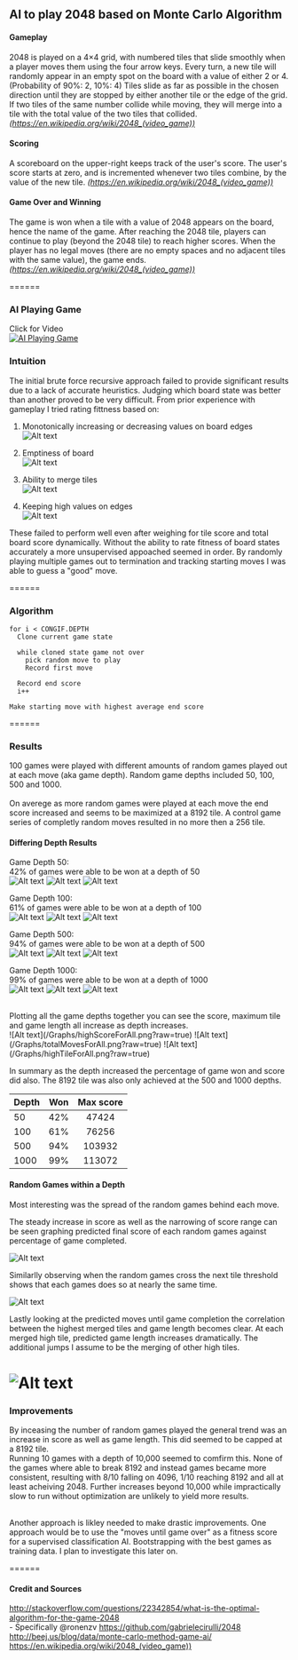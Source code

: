 ## AI to play 2048 based on Monte Carlo Algorithm
#### Gameplay
2048 is played on a 4×4 grid, with numbered tiles that slide smoothly when a player moves them using the four arrow keys. Every turn, a new tile will randomly appear in an empty spot on the board with a value of either 2 or 4. (Probability of 90%: 2, 10%: 4) Tiles slide as far as possible in the chosen direction until they are stopped by either another tile or the edge of the grid. If two tiles of the same number collide while moving, they will merge into a tile with the total value of the two tiles that collided. <i>(https://en.wikipedia.org/wiki/2048_(video_game))</i>

#### Scoring
A scoreboard on the upper-right keeps track of the user's score. The user's score starts at zero, and is incremented whenever two tiles combine, by the value of the new tile. <i>(https://en.wikipedia.org/wiki/2048_(video_game))</i>

#### Game Over and Winning
The game is won when a tile with a value of 2048 appears on the board, hence the name of the game. After reaching the 2048 tile, players can continue to play (beyond the 2048 tile) to reach higher scores. When the player has no legal moves (there are no empty spaces and no adjacent tiles with the same value), the game ends. <i>(https://en.wikipedia.org/wiki/2048_(video_game))</i>

======

### AI Playing Game
Click for Video</br>
[![AI Playing Game](http://img.youtube.com/vi/2Bu7sx4e85E/0.jpg)](https://youtu.be/2Bu7sx4e85E "")

### Intuition
The initial brute force recursive approach failed to provide significant results due to a lack of accurate heuristics. Judging which board state was better than another proved to be very difficult. From prior experience with gameplay I tried rating fittness based on:

1. Monotonically increasing or decreasing values on board edges</br>
![Alt text](/Examples/mono.png?raw=true)

2. Emptiness of board</br>
![Alt text](/Examples/empty.png?raw=true)

3. Ability to merge tiles</br>
![Alt text](/Examples/merge.png?raw=true)

4. Keeping high values on edges</br>
![Alt text](/Examples/highsides.png?raw=true)

These failed to perform well even after weighing for tile score and total board score dynamically. Without the ability to rate fitness of board states accurately a more unsupervised appoached seemed in order. By randomly playing multiple games out to termination and tracking starting moves I was able to guess a "good" move.

======

### Algorithm
````
for i < CONGIF.DEPTH
  Clone current game state
  
  while cloned state game not over
    pick random move to play
    Record first move
  
  Record end score
  i++
  
Make starting move with highest average end score

````
======

### Results
100 games were played with different amounts of random games played out at each move (aka game depth). Random game depths included 50, 100, 500 and 1000.
</br>
</br>
On averege as more random games were played at each move the end score increased and seems to be maximized at a 8192 tile. A control game series of completly random moves resulted in no more then a 256 tile.

#### Differing Depth Results
Game Depth 50:</br>
42% of games were able to be won at a depth of 50</br>
![Alt text](/Graphs/totalScoreFor50.png?raw=true)
![Alt text](/Graphs/totalMovesFor50.png?raw=true)
![Alt text](/Graphs/highTileFor50.png?raw=true)

Game Depth 100:</br>
61% of games were able to be won at a depth of 100</br>
![Alt text](/Graphs/totalScoreFor100.png?raw=true)
![Alt text](/Graphs/totalMovesFor100.png?raw=true)
![Alt text](/Graphs/highTileFor100.png?raw=true)


Game Depth 500:</br>
94% of games were able to be won at a depth of 500</br>
![Alt text](/Graphs/totalScoreFor500.png?raw=true)
![Alt text](/Graphs/totalMovesFor500.png?raw=true)
![Alt text](/Graphs/highTileFor500.png?raw=true)

Game Depth 1000:</br>
99% of games were able to be won at a depth of 1000</br>
![Alt text](/Graphs/totalScoreFor1000.png?raw=true)
![Alt text](/Graphs/totalMovesFor1000.png?raw=true)
![Alt text](/Graphs/highTileFor1000.png?raw=true)

</br>
Plotting all the game depths together you can see the score, maximum tile and game length all increase as depth increases.</br>
![Alt text](/Graphs/highScoreForAll.png?raw=true)
![Alt text](/Graphs/totalMovesForAll.png?raw=true)
![Alt text](/Graphs/highTileForAll.png?raw=true)


In summary as the depth increased the percentage of game won and score did also. The 8192 tile was also only achieved at the 500 and 1000 depths.

| Depth        	| Won           | Max score     |
| ------------- |:-------------:|:-------------:|
| 50	        | 42% 			| 47424			|
| 100     		| 61%      		| 76256			|
| 500 			| 94%   		| 103932		|
| 1000 			| 99%   		| 113072		|


#### Random Games within a Depth
Most interesting was the spread of the random games behind each move.</br>

The steady increase in score as well as the narrowing of score range can be seen graphing predicted final score of each random games against percentage of game completed.</br>

![Alt text](/Graphs/scoreRangePerMovedepth1000.png?raw=true)
</br>

Similarlly observing when the random games cross the next tile threshold shows that each games does so at nearly the same time.

![Alt text](/Graphs/highTilePerMovedepth1000.png?raw=true)
</br>

Lastly looking at the predicted moves until game completion the correlation between the highest merged tiles and game length becomes clear. At each merged high tile, predicted game length increases dramatically. The additional jumps I assume to be the merging of other high tiles.

![Alt text](/Graphs/moveRangePerMovedepth1000.png?raw=true)
</br>
======

### Improvements
By inceasing the number of random games played the general trend was an increase in score as well as game length. This did seemed to be capped at a 8192 tile.</br>
Running 10 games with a depth of 10,000 seemed to comfirm this. None of the games where able to break 8192 and instead games became more consistent, resulting with 8/10 falling on 4096, 1/10 reaching 8192 and all at least acheiving 2048. Further increases beyond 10,000 while impractically slow to run without optimization are unlikely to yield more results.
</br>

</br>
Another approach is likley needed to make drastic improvements. One approach would be to use the "moves until game over" as a fitness score for a supervised classification AI. Bootstrapping with the best games as training data. I plan to investigate this later on.

======

#### Credit and Sources
http://stackoverflow.com/questions/22342854/what-is-the-optimal-algorithm-for-the-game-2048</br> - Specifically @ronenzv
https://github.com/gabrielecirulli/2048</br>
http://beej.us/blog/data/monte-carlo-method-game-ai/</br>
https://en.wikipedia.org/wiki/2048_(video_game))
